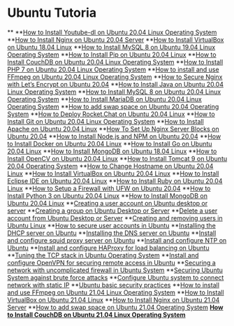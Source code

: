 # Ubuntu Tutoria

[](https://linuxconcept.com/how-to-install-ubuntu-16-04-in-vmware-workstation/)
[](https://linuxconcept.com/ubuntu-19-04-new-features-and-release-date/)
[](https://linuxconcept.com/install-apache-web-server-on-ubuntu-system/)
[](https://linuxconcept.com/install-youtube-dl-on-ubuntu-16-04-ubuntu-17-04-ubuntu-18-04-and-ubuntu-19-04/)
[](https://linuxconcept.com/how-to-install-and-use-ffmpeg-on-ubuntu-16-04-ubuntu-18-04-and-ubuntu-19-04/)
[](https://linuxconcept.com/how-to-install-mysql-8-on-ubuntu-16-04-linux-operating-system/)
[](https://linuxconcept.com/how-to-install-eclipse-ide-on-ubuntu-16-04-linux/)
[](https://linuxconcept.com/how-to-install-java-on-ubuntu-16-04-linux-operating-system/)
[](https://linuxconcept.com/how-to-install-php-7-on-ubuntu-16-04-linux-operating-system/)
[](https://linuxconcept.com/how-to-install-mariadb-on-ubuntu-16-04-linux-operating-system/)
[](https://linuxconcept.com/how-to-install-ruby-on-ubuntu-16-04-linux/)
[](https://linuxconcept.com/how-to-secure-nginx-with-lets-encrypt-on-ubuntu-16-04/)
[](https://linuxconcept.com/how-to-install-and-configure-vnc-on-ubuntu-14-04/)
[](https://linuxconcept.com/how-to-install-couchdb-on-ubuntu-16-04-linux-operating-system/)
[](https://linuxconcept.com/how-to-install-nginx-on-ubuntu-16-04/)
[](https://linuxconcept.com/how-to-add-swap-space-on-ubuntu-16-04-operating-system/)
[](https://linuxconcept.com/install-odoo-11-on-ubuntu-16-04/)
[](https://linuxconcept.com/how-to-install-java-on-ubuntu-17-04-linux-operating-system/)
[](https://linuxconcept.com/how-to-setup-a-firewall-with-ufw-on-ubuntu-16-04/)
[](https://linuxconcept.com/how-to-install-tomcat-9-on-ubuntu-16-04-operating-system/)
[](https://linuxconcept.com/how-to-install-docker-on-ubuntu-16-04-linux/)
[](https://linuxconcept.com/how-to-install-nginx-on-ubuntu-17-04/)
[](https://linuxconcept.com/how-to-disable-ipv6-in-ubuntu-operating-system/)
[](https://linuxconcept.com/how-to-install-apache-on-ubuntu-16-04-linux/)
[](https://linuxconcept.com/how-to-install-go-on-ubuntu-16-04-linux/)
[](https://linuxconcept.com/how-to-install-python-3-on-ubuntu-16-04-linux/)
[](https://linuxconcept.com/how-to-install-pip-on-ubuntu-16-04-linux/)
[](https://linuxconcept.com/how-to-add-swap-space-on-ubuntu-17-04-operating-system/)
[](https://linuxconcept.com/how-to-install-and-configure-vnc-on-ubuntu-16-04/)
[](https://linuxconcept.com/how-to-set-up-nginx-server-blocks-on-ubuntu-16-04/)
[](https://linuxconcept.com/how-to-install-mysql-8-on-ubuntu-17-04-linux-operating-system/)
[](https://linuxconcept.com/how-to-deploy-rocket-chat-on-ubuntu-16-04-linux/)
[](https://linuxconcept.com/how-to-install-node-js-and-npm-on-ubuntu-16-04/)
[](https://linuxconcept.com/how-to-install-mariadb-on-ubuntu-17-04-linux-operating-system/)
[](https://linuxconcept.com/how-to-install-virtualbox-on-ubuntu-16-04-linux/)
[](https://linuxconcept.com/how-to-install-couchdb-on-ubuntu-17-04-linux-operating-system/)
[](https://linuxconcept.com/how-to-install-php-7-on-ubuntu-17-04-linux-operating-system/)
[](https://linuxconcept.com/install-and-configure-roundcube-webmail-on-ubuntu-16-04/)
[](https://linuxconcept.com/how-to-secure-nginx-with-lets-encrypt-on-ubuntu-17-04/)
[](https://linuxconcept.com/how-to-change-hostname-on-ubuntu-18-04-linux/)
[](https://linuxconcept.com/how-to-install-opencv-on-ubuntu-16-04-linux/)
[](https://linuxconcept.com/how-to-install-nginx-on-ubuntu-18-04/)
[](https://linuxconcept.com/how-to-install-mariadb-on-ubuntu-18-04-linux-operating-system/)
[](https://linuxconcept.com/how-to-install-git-on-ubuntu-16-04-linux-operating-system/)
[](https://linuxconcept.com/how-to-install-couchdb-on-ubuntu-18-04-linux-operating-system/)
[](https://linuxconcept.com/how-to-deploy-rocket-chat-on-ubuntu-18-04-linux/)
[](https://linuxconcept.com/how-to-install-tomcat-9-on-ubuntu-18-04-operating-system/)
[](https://linuxconcept.com/how-to-install-go-on-ubuntu-18-04-linux/)
[](https://linuxconcept.com/how-to-install-php-7-on-ubuntu-18-04-linux-operating-system/)
[](https://linuxconcept.com/how-to-install-git-on-ubuntu-17-04-linux-operating-system/)
[](https://linuxconcept.com/how-to-install-apache-on-ubuntu-18-04-linux/)
[](https://linuxconcept.com/how-to-install-nginx-on-ubuntu-19-04-server/)
[](https://linuxconcept.com/how-to-install-mongodb-on-ubuntu-16-04-linux/)
[](https://linuxconcept.com/how-to-secure-nginx-with-lets-encrypt-on-ubuntu-18-04/)
[](https://linuxconcept.com/how-to-setup-a-firewall-with-ufw-on-ubuntu-18-04/)
[](https://linuxconcept.com/how-to-install-java-on-ubuntu-18-04-linux-operating-system/)
[](https://linuxconcept.com/how-to-add-swap-space-on-ubuntu-18-04-operating-system/)
[](https://linuxconcept.com/how-to-install-git-on-ubuntu-18-04-linux-operating-system/)
[](https://linuxconcept.com/how-to-install-eclipse-ide-on-ubuntu-18-04-linux/)
[](https://linuxconcept.com/how-to-set-up-nginx-server-blocks-on-ubuntu-18-04/)
[](https://linuxconcept.com/how-to-install-ruby-on-ubuntu-18-04-linux/)
[](https://linuxconcept.com/how-to-install-pip-on-ubuntu-18-04-linux/)
[](https://linuxconcept.com/how-to-install-opencv-on-ubuntu-18-04-linux/)
[](https://linuxconcept.com/how-to-secure-nginx-with-lets-encrypt-on-ubuntu-19-04/)
[](https://linuxconcept.com/how-to-install-php-7-on-ubuntu-19-04-linux-operating-system/)
[](https://linuxconcept.com/how-to-install-mariadb-on-ubuntu-19-04-linux-operating-system/)
[](https://linuxconcept.com/install-git-on-ubuntu-19-04-operating-system/)
[](https://linuxconcept.com/how-to-install-node-js-and-npm-on-ubuntu-18-04/)
[](https://linuxconcept.com/how-to-install-couchdb-on-ubuntu-19-04-linux-operating-system/)
[](https://linuxconcept.com/how-to-install-java-on-ubuntu-19-04-linux-operating-system/)
[](https://linuxconcept.com/how-to-install-and-configure-vnc-on-ubuntu-18-04/)
[](https://linuxconcept.com/how-to-add-swap-space-on-ubuntu-19-04-operating-system/)
[](https://linuxconcept.com/how-to-install-mysql-8-on-ubuntu-18-04-linux-operating-system/)
[](https://linuxconcept.com/how-to-install-docker-on-ubuntu-18-04-linux/)
[](https://linuxconcept.com/how-to-create-a-sudo-user-on-ubuntu-operating-system/)
**[](https://linuxconcept.com/how-to-install-python-3-on-ubuntu-18-04-linux/)
**[How to Install Youtube-dl on Ubuntu 20.04 Linux Operating System](https://linuxconcept.com/how-to-install-youtube-dl-on-ubuntu-20-04-linux-operating-system/)
**[How to Install Nginx on Ubuntu 20.04 Server](https://linuxconcept.com/how-to-install-nginx-on-ubuntu-20-04-server/)
**[How to Install VirtualBox on Ubuntu 18.04 Linux](https://linuxconcept.com/how-to-install-virtualbox-on-ubuntu-18-04-linux/)
**[How to Install MySQL 8 on Ubuntu 19.04 Linux Operating System](https://linuxconcept.com/how-to-install-mysql-8-on-ubuntu-19-04-linux-operating-system/)
**[How to Install Pip on Ubuntu 20.04 Linux](https://linuxconcept.com/how-to-install-pip-on-ubuntu-20-04-linux/)
**[How to Install CouchDB on Ubuntu 20.04 Linux Operating System](https://linuxconcept.com/how-to-install-couchdb-on-ubuntu-20-04-linux-operating-system/)
**[How to Install PHP 7 on Ubuntu 20.04 Linux Operating System](https://linuxconcept.com/how-to-install-php-7-on-ubuntu-20-04-linux-operating-system/)
**[How to install and use FFmpeg on Ubuntu 20.04 Linux Operating System](https://linuxconcept.com/how-to-install-and-use-ffmpeg-on-ubuntu-20-04-linux-operating-system/)
**[How to Secure Nginx with Let’s Encrypt on Ubuntu 20.04](https://linuxconcept.com/how-to-secure-nginx-with-lets-encrypt-on-ubuntu-20-04/)
**[How to Install Java on Ubuntu 20.04 Linux Operating System](https://linuxconcept.com/how-to-install-java-on-ubuntu-20-04-linux-operating-system/)
**[How to Install MySQL 8 on Ubuntu 20.04 Linux Operating System](https://linuxconcept.com/how-to-install-mysql-8-on-ubuntu-20-04-linux-operating-system/)
**[How to Install MariaDB on Ubuntu 20.04 Linux Operating System](https://linuxconcept.com/how-to-install-mariadb-on-ubuntu-20-04-linux-operating-system/)
**[How to add swap space on Ubuntu 20.04 Operating System](https://linuxconcept.com/how-to-add-swap-space-on-ubuntu-20-04-operating-system/)
**[How to Deploy Rocket.Chat on Ubuntu 20.04 Linux](https://linuxconcept.com/how-to-deploy-rocket-chat-on-ubuntu-20-04-linux/)
**[How to Install Git on Ubuntu 20.04 Linux Operating System](https://linuxconcept.com/how-to-install-git-on-ubuntu-20-04-linux-operating-system/)
**[How to Install Apache on Ubuntu 20.04 Linux](https://linuxconcept.com/how-to-install-apache-on-ubuntu-20-04-linux/)
**[How To Set Up Nginx Server Blocks on Ubuntu 20.04](https://linuxconcept.com/how-to-set-up-nginx-server-blocks-on-ubuntu-20-04/)
**[How to Install Node.js and NPM on Ubuntu 20.04](https://linuxconcept.com/how-to-install-node-js-and-npm-on-ubuntu-20-04/)
**[How to Install Docker on Ubuntu 20.04 Linux](https://linuxconcept.com/how-to-install-docker-on-ubuntu-20-04-linux/)
**[How to Install Go on Ubuntu 20.04 Linux](https://linuxconcept.com/how-to-install-go-on-ubuntu-20-04-linux/)
**[How to Install MongoDB on Ubuntu 18.04 Linux](https://linuxconcept.com/how-to-install-mongodb-on-ubuntu-18-04-linux/)
**[How to Install OpenCV on Ubuntu 20.04 Linux](https://linuxconcept.com/how-to-install-opencv-on-ubuntu-20-04-linux/)
**[How to Install Tomcat 9 on Ubuntu 20.04 Operating System](https://linuxconcept.com/how-to-install-tomcat-9-on-ubuntu-20-04-operating-system/)
**[How to Change Hostname on Ubuntu 20.04 Linux](https://linuxconcept.com/how-to-change-hostname-on-ubuntu-20-04-linux/)
**[How to Install VirtualBox on Ubuntu 20.04 Linux](https://linuxconcept.com/how-to-install-virtualbox-on-ubuntu-20-04-linux/)
**[How to Install Eclipse IDE on Ubuntu 20.04 Linux](https://linuxconcept.com/how-to-install-eclipse-ide-on-ubuntu-20-04-linux/)
**[How to Install Ruby on Ubuntu 20.04 Linux](https://linuxconcept.com/how-to-install-ruby-on-ubuntu-20-04-linux/)
**[How to Setup a Firewall with UFW on Ubuntu 20.04](https://linuxconcept.com/how-to-setup-a-firewall-with-ufw-on-ubuntu-20-04/)
**[How to Install Python 3 on Ubuntu 20.04 Linux](https://linuxconcept.com/how-to-install-python-3-on-ubuntu-20-04-linux/)
**[How to Install MongoDB on Ubuntu 20.04 Linux](https://linuxconcept.com/how-to-install-mongodb-on-ubuntu-20-04-linux/)
**[Creating a user account on Ubuntu desktop or server](https://linuxconcept.com/creating-a-user-account-on-ubuntu-desktop-or-server/)
**[Creating a group on Ubuntu Desktop or Server](https://linuxconcept.com/creating-a-group-on-ubuntu-desktop-or-server/)
**[Delete a user account from Ubuntu Desktop or Server](https://linuxconcept.com/delete-a-user-account-from-ubuntu-desktop-or-server/)
**[Creating and removing users in Ubuntu Linux](https://linuxconcept.com/creating-and-removing-users-in-ubuntu-linux/)
**[How to secure user accounts in Ubuntu](https://linuxconcept.com/how-to-secure-user-accounts-in-ubuntu/)
**[Installing the DHCP server on Ubuntu](https://linuxconcept.com/installing-the-dhcp-server-on-ubuntu/)
**[Installing the DNS server on Ubuntu](https://linuxconcept.com/installing-the-dns-server-on-ubuntu/)
**[Install and configure squid proxy server on Ubuntu](https://linuxconcept.com/install-and-configure-squid-proxy-server-on-ubuntu/)
**[Install and configure NTP on Ubuntu](https://linuxconcept.com/install-and-configure-ntp-on-ubuntu/)
**[Install and configure HAProxy for load balancing on Ubuntu](https://linuxconcept.com/install-and-configure-haproxy-for-load-balancing-on-ubuntu/)
**[Tuning the TCP stack in Ubuntu Operating System](https://linuxconcept.com/tuning-the-tcp-stack-in-ubuntu-operating-system/)
**[Install and configure OpenVPN for securing remote access in Ubuntu](https://linuxconcept.com/install-and-configure-openvpn-for-securing-remote-access-in-ubuntu/)
**[Securing a network with uncomplicated firewall in Ubuntu System](https://linuxconcept.com/securing-a-network-with-uncomplicated-firewall-in-ubuntu-system/)
**[Securing Ubuntu System against brute force attacks](https://linuxconcept.com/securing-ubuntu-system-against-brute-force-attacks/)
**[Configure Ubuntu system to connect network with static IP](https://linuxconcept.com/configure-ubuntu-system-to-connect-network-with-static-ip/)
**[Ubuntu basic security practices](https://linuxconcept.com/ubuntu-basic-security-practices/)
**[How to install and use FFmpeg on Ubuntu 21.04 Linux Operating System](https://linuxconcept.com/how-to-install-and-use-ffmpeg-on-ubuntu-21-04-linux-operating-system/)
**[How to Install VirtualBox on Ubuntu 21.04 Linux](https://linuxconcept.com/how-to-install-virtualbox-on-ubuntu-21-04-linux/)
**[How to Install Nginx on Ubuntu 21.04 Server](https://linuxconcept.com/how-to-install-nginx-on-ubuntu-21-04-server/)
**[How to add swap space on Ubuntu 21.04 Operating System](https://linuxconcept.com/how-to-add-swap-space-on-ubuntu-21-04-operating-system/)
**[How to Install CouchDB on Ubuntu 21.04 Linux Operating System](https://linuxconcept.com/how-to-install-couchdb-on-ubuntu-21-04-linux-operating-system/)**
